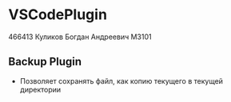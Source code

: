 # VSCodePlugin
466413
Куликов Богдан Андреевич M3101
## Backup Plugin
- Позволяет сохранять файл, как копию текущего в текущей директории
